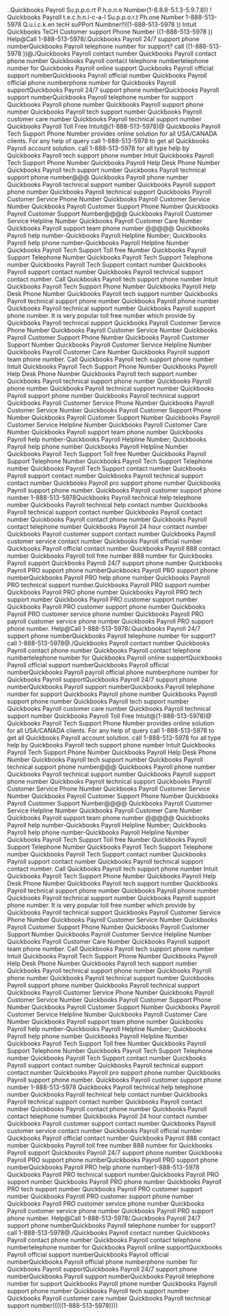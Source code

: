 ..Quickbooks Payroll Su.p.p.o.rt P.h.o.n.e Number(1-8.8.8-5.1.3-5.9.7.8)) !  Quickbooks Payroll  t.e.c.h.n.i-c-a-l Su.p.p.o.r.t Ph.one Number 1-888-513-5978 Q.u.i.c.k.en tecH suPPort Numbner!!((1-888-513-5978 )) Intuit Quickbooks TeCH Customer support Phone Number ((1-888-513-5978 )) Help@Call 1-888-513-5978/.Quickbooks  Payroll 24/7 support phone numberQuickbooks  Payroll telephone number for support? call ((1-888-513-5978 ))@./Quickbooks  Payroll contact number Quickbooks  Payroll contact phone number Quickbooks  Payroll contact telephone numbertelephone number for Quickbooks  Payroll online support Quickbooks  Payroll official support numberQuickbooks  Payroll official number Quickbooks Payroll official phone numberphone number for  Quickbooks Payroll supportQuickbooks  Payroll 24/7 support phone numberQuickbooks  Payroll support numberQuickbooks  Payroll telephone number for support Quickbooks  Payroll phone number Quickbooks  Payroll support phone number Quickbooks  Payroll tech support number Quickbooks  Payroll customer care number Quickbooks  Payroll technical support number Quickbooks  Payroll Toll Free Intuit@(1-888-513-5978)@ Quickbooks  Payroll Tech Support Phone Number provides online solution for all USA/CANADA clients. For any help of query call 1-888-513-5978 to get all Quickbooks  Payroll account solution. call 1-888-513-5978 for all type help by Quickbooks  Payroll tech support phone number Intuit Quickbooks  Payroll Tech Support Phone Number Quickbooks  Payroll Help Desk Phone Number Quickbooks  Payroll tech support number Quickbooks  Payroll technical support phone number@@@ Quickbooks  Payroll phone number Quickbooks  Payroll technical support number Quickbooks  Payroll support phone number Quickbooks  Payroll technical support Quickbooks  Payroll Customer Service Phone Number Quickbooks  Payroll Customer Service Number Quickbooks  Payroll Customer Support Phone Number Quickbooks  Payroll Customer Support Number@@@@ Quickbooks  Payroll Customer Service Helpline Number Quickbooks  Payroll Customer Care Number Quickbooks  Payroll support team phone number @@@@@ Quickbooks  Payroll help number-Quickbooks  Payroll Helpline Number; Quickbooks  Payroll help phone number-Quickbooks  Payroll Helpline Number Quickbooks  Payroll Tech Support Toll free Number Quickbooks  Payroll Support Telephone Number Quickbooks  Payroll Tech Support Telephone number Quickbooks  Payroll Tech Support contact number Quickbooks  Payroll support contact number Quickbooks  Payroll technical support contact number. Call Quickbooks  Payroll tech support phone number Intuit Quickbooks  Payroll Tech Support Phone Number Quickbooks  Payroll Help Desk Phone Number Quickbooks  Payroll tech support number Quickbooks  Payroll technical support phone number Quickbooks  Payroll phone number Quickbooks  Payroll technical support number Quickbooks  Payroll support phone number. It is very popular toll free number which provide by Quickbooks  Payroll technical support Quickbooks  Payroll Customer Service Phone Number Quickbooks  Payroll Customer Service Number Quickbooks  Payroll Customer Support Phone Number Quickbooks  Payroll Customer Support Number Quickbooks  Payroll Customer Service Helpline Number Quickbooks  Payroll Customer Care Number Quickbooks  Payroll support team phone number. Call Quickbooks  Payroll tech support phone number Intuit Quickbooks  Payroll Tech Support Phone Number Quickbooks  Payroll Help Desk Phone Number Quickbooks  Payroll tech support number Quickbooks  Payroll technical support phone number Quickbooks  Payroll phone number Quickbooks  Payroll technical support number Quickbooks  Payroll support phone number Quickbooks  Payroll technical support Quickbooks  Payroll Customer Service Phone Number Quickbooks  Payroll Customer Service Number Quickbooks  Payroll Customer Support Phone Number Quickbooks  Payroll Customer Support Number Quickbooks  Payroll Customer Service Helpline Number Quickbooks  Payroll Customer Care Number Quickbooks  Payroll support team phone number Quickbooks  Payroll help number-Quickbooks  Payroll Helpline Number; Quickbooks  Payroll help phone number Quickbooks  Payroll Helpline Number Quickbooks  Payroll Tech Support Toll free Number Quickbooks  Payroll Support Telephone Number Quickbooks  Payroll Tech Support Telephone number Quickbooks  Payroll Tech Support contact number Quickbooks  Payroll support contact number Quickbooks  Payroll technical support contact number Quickbooks  Payroll pro support phone number Quickbooks  Payroll support phone number.  Quickbooks Payroll customer support phone number 1-888-513-5978Quickbooks  Payroll technical help telephone number Quickbooks  Payroll technical help contact number Quickbooks  Payroll technical support contact number Quickbooks  Payroll contact number Quickbooks  Payroll contact phone number Quickbooks  Payroll contact telephone number Quickbooks  Payroll 24 hour contact number Quickbooks  Payroll customer support contact number Quickbooks  Payroll customer service contact number Quickbooks  Payroll official number Quickbooks  Payroll official contact number Quickbooks  Payroll 888 contact number Quickbooks  Payroll toll free number 888 number for Quickbooks  Payroll support Quickbooks  Payroll 24/7 support phone number Quickbooks  Payroll PRO support phone numberQuickbooks  Payroll PRO support phone numberQuickbooks  Payroll PRO help phone number Quickbooks  Payroll PRO technical support number.Quickbooks  Payroll PRO support number Quickbooks  Payroll PRO phone number Quickbooks  Payroll PRO tech support number Quickbooks  Payroll PRO customer support number Quickbooks  Payroll PRO customer support phone number Quickbooks  Payroll PRO customer service phone number Quickbooks  Payroll PRO payroll customer service phone number Quickbooks  Payroll PRO support phone number. Help@Call 1-888-513-5978/.Quickbooks  Payroll 24/7 support phone numberQuickbooks  Payroll telephone number for support? call 1-888-513-5978@./Quickbooks  Payroll contact number Quickbooks  Payroll contact phone number Quickbooks  Payroll contact telephone numbertelephone number for Quickbooks  Payroll online supportQuickbooks  Payroll official support numberQuickbooks  Payroll official numberQuickbooks  Payroll payroll official phone numberphone number for Quickbooks  Payroll supportQuickbooks  Payroll 24/7 support phone numberQuickbooks  Payroll support numberQuickbooks  Payroll telephone number for support Quickbooks  Payroll phone number Quickbooks  Payroll support phone number Quickbooks  Payroll tech support number Quickbooks  Payroll customer care number Quickbooks  Payroll technical support number Quickbooks  Payroll Toll Free Intuit@(1-888-513-5978)@ Quickbooks  Payroll Tech Support Phone Number provides online solution for all USA/CANADA clients. For any help of query call 1-888-513-5978 to get all Quickbooks  Payroll account solution. call 1-888-513-5978 for all type help by Quickbooks  Payroll tech support phone number Intuit Quickbooks  Payroll Tech Support Phone Number Quickbooks  Payroll Help Desk Phone Number Quickbooks  Payroll tech support number Quickbooks  Payroll technical support phone number@@@ Quickbooks  Payroll phone number Quickbooks  Payroll technical support number Quickbooks  Payroll support phone number Quickbooks  Payroll technical support Quickbooks  Payroll Customer Service Phone Number Quickbooks  Payroll Customer Service Number Quickbooks  Payroll Customer Support Phone Number Quickbooks  Payroll Customer Support Number@@@@ Quickbooks  Payroll Customer Service Helpline Number Quickbooks  Payroll Customer Care Number Quickbooks  Payroll support team phone number @@@@@ Quickbooks  Payroll help number-Quickbooks  Payroll Helpline Number; Quickbooks  Payroll help phone number-Quickbooks  Payroll Helpline Number Quickbooks  Payroll Tech Support Toll free Number Quickbooks  Payroll Support Telephone Number Quickbooks  Payroll Tech Support Telephone number Quickbooks  Payroll Tech Support contact number Quickbooks  Payroll support contact number Quickbooks  Payroll technical support contact number. Call Quickbooks  Payroll tech support phone number Intuit Quickbooks  Payroll Tech Support Phone Number Quickbooks  Payroll Help Desk Phone Number Quickbooks  Payroll tech support number Quickbooks  Payroll technical support phone number Quickbooks  Payroll phone number Quickbooks  Payroll technical support number Quickbooks  Payroll support phone number. It is very popular toll free number which provide by Quickbooks  Payroll technical support Quickbooks  Payroll Customer Service Phone Number Quickbooks  Payroll Customer Service Number Quickbooks  Payroll Customer Support Phone Number Quickbooks  Payroll Customer Support Number Quickbooks  Payroll Customer Service Helpline Number Quickbooks  Payroll Customer Care Number Quickbooks  Payroll support team phone number. Call Quickbooks  Payroll tech support phone number Intuit Quickbooks  Payroll Tech Support Phone Number Quickbooks  Payroll Help Desk Phone Number Quickbooks  Payroll tech support number Quickbooks  Payroll technical support phone number Quickbooks  Payroll phone number Quickbooks  Payroll technical support number Quickbooks  Payroll support phone number Quickbooks  Payroll technical support Quickbooks  Payroll Customer Service Phone Number Quickbooks  Payroll Customer Service Number Quickbooks  Payroll Customer Support Phone Number Quickbooks  Payroll Customer Support Number Quickbooks  Payroll Customer Service Helpline Number Quickbooks  Payroll Customer Care Number Quickbooks  Payroll support team phone number Quickbooks  Payroll help number-Quickbooks  Payroll Helpline Number; Quickbooks  Payroll help phone number Quickbooks  Payroll Helpline Number Quickbooks  Payroll Tech Support Toll free Number Quickbooks  Payroll Support Telephone Number Quickbooks  Payroll Tech Support Telephone number Quickbooks  Payroll Tech Support contact number Quickbooks  Payroll support contact number Quickbooks  Payroll technical support contact number Quickbooks  Payroll pro support phone number Quickbooks  Payroll support phone number. Quickbooks  Payroll customer support phone number 1-888-513-5978 Quickbooks  Payroll technical help telephone number Quickbooks  Payroll technical help contact number Quickbooks  Payroll technical support contact number Quickbooks  Payroll contact number Quickbooks  Payroll contact phone number Quickbooks  Payroll contact telephone number Quickbooks  Payroll 24 hour contact number Quickbooks  Payroll customer support contact number Quickbooks  Payroll customer service contact number Quickbooks  Payroll official number Quickbooks  Payroll official contact number Quickbooks  Payroll 888 contact number Quickbooks  Payroll toll free number 888 number for Quickbooks  Payroll support Quickbooks  Payroll 24/7 support phone number Quickbooks  Payroll PRO support phone numberQuickbooks  Payroll PRO support phone numberQuickbooks  Payroll PRO help phone number1-888-513-5978 Quickbooks  Payroll PRO technical support number.Quickbooks  Payroll PRO support number Quickbooks  Payroll PRO phone number Quickbooks  Payroll PRO tech support number Quickbooks  Payroll PRO customer support number Quickbooks  Payroll PRO customer support phone number Quickbooks  Payroll PRO customer service phone number Quickbooks  Payroll customer service phone number Quickbooks  Payroll PRO support phone number. Help@Call 1-888-513-5978/.Quickbooks  Payroll 24/7 support phone numberQuickbooks  Payroll telephone number for support? call 1-888-513-5978@./Quickbooks  Payroll contact number Quickbooks  Payroll contact phone number Quickbooks  Payroll contact telephone numbertelephone number for Quickbooks  Payroll online supportQuickbooks  Payroll official support numberQuickbooks  Payroll official numberQuickbooks  Payroll official phone numberphone number for Quickbooks  Payroll supportQuickbooks  Payroll 24/7 support phone numberQuickbooks  Payroll support numberQuickbooks  Payroll telephone number for support Quickbooks  Payroll phone number Quickbooks  Payroll support phone number Quickbooks  Payroll tech support number Quickbooks  Payroll customer care number Quickbooks  Payroll technical support number(((((1-888-513-5978))))
